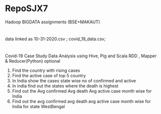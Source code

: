 # RepoSJX7
Hadoop BIGDATA assignments (BSE+MAKAUT)
#
data linked as 10-31-2020.csv ; covid_19_data.csv;
#
Covid-19 Case Study Data Analysis using Hive, Pig and Scala RDD , 
Mapper & Reducer(Python) optional
1. Find the country with rising cases
2. Find the active case of top 5 country
3. In India show the cases state wise no of confirmed and active
4. In india find out the states where the death is highest
5. Find out the Avg confirmed Avg death Avg active case month wise for India
6. Find out the avg confirmed avg death avg active case month wise for India for state WestBengal
